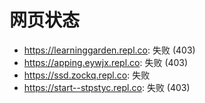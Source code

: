# 网页状态
- https://learninggarden.repl.co: 失败 (403)
- https://apping.eywjx.repl.co: 失败 (403)
- https://ssd.zockq.repl.co: 失败
- https://start--stpstyc.repl.co: 失败 (403)
